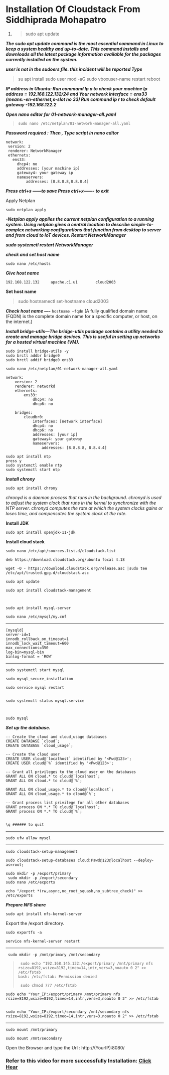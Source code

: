 # Installation Of Cloudstack From Siddhiprada Mohapatro

 1. > sudo apt update

***The sudo apt update command is the most essential command in Linux to keep a system healthy and up-to-date. This command installs and downloads all the latest package information available for the packages currently installed on the system.***

***user is not in the sudoers file. this incident will be reported Type***
>  su 
>  apt install sudo 
>  user mod -aG sudo vboxuser-name 
>  restart 
> reboot



 ***IP address in Ubuntu:
Run command Ip a to check 
your machine Ip address = 192.168.122.132/24 and 
Your network interface = ens33  (means:-en-ethernet,s-slot no 33)
Run command ip r to check default gateway -192.168.122.2***

***Open  nano editor for 01-network-manager-all.yaml***

> `sudo nano /etc/netplan/01-network-manager-all.yaml`

 ***Password required : 
Then , Type script in nano editor*** 

    network:
     version: 2
     renderer: NetworkManager
     ethernets:
       ens33:
         dhcp4: no
         addresses: [your machine ip]
         gateway4: your gateway ip
         nameservers:
             addresses: [8.8.8.8,8.8.8.4]


***Press ctrl+s ——to save
Press ctrl+x——- to exit***


Apply Netplan

    sudo netplan apply


***-Netplan apply applies the current netplan configuration to a running system.
Using netplan gives a central location to describe simple-to-complex networking configurations that function from desktop to server and from cloud to IoT devices.
Restart NetworkManager***

***sudo systemctl restart NetworkManager***


***check and set host name***

    sudo nano /etc/hosts

***Give host name***

    192.168.122.132 	apache.c1.u1		cloud2003


**Set host name**

> sudo hostnamectl set-hostname cloud2003

***Check host name —-***
 `hostname —fqdn`                   (A fully qualified domain name (FQDN) is the complete domain name for a specific computer, or host, on the internet.)      

***Install bridge-utils—The bridge-utils package contains a utility needed to create and manage bridge devices. This is useful in setting up networks for a hosted virtual machine (VM).***


    sudo install bridge-utils -y
    sudo brctl addbr bridge0
    sudo brctl addif bridge0 ens33

    sudo nano /etc/netplan/01-network-manager-all.yaml

    network:
        version: 2
        renderer: networkd
        ethernets:
            ens33:
                dhcp4: no
                dhcp6: no
    
        bridges:
            cloudbr0:
                interfaces: [network interface]
                dhcp4: no
                dhcp6: no
                addresses: [your ip]
                gateway4: your gateway
                nameservers:
                    addresses: [8.8.8.8, 8.8.4.4]

    sudo apt install ntp 
    press y
    sudo systemctl enable ntp
    sudo systemctl start ntp 

 ***Install chrony***

    sudo apt install chrony

*chronyd is a daemon process that runs in the background. chronyd is used to adjust the system clock that runs in the kernel to synchronize with the NTP server. chronyd computes the rate at which the system clocks gains or loses time, and compensates the system clock at the rate.*

 **Install JDK**

    sudo apt install openjdk-11-jdk


**Install cloud stack**

    sudo nano /etc/apt/sources.list.d/cloudstack.list
    
    deb https://download.cloudstack.org/ubuntu focal 4.18
    
    wget -O - https://download.cloudstack.org/release.asc |sudo tee /etc/apt/trusted.gpg.d/cloudstack.asc
    
    sudo apt update
    
    sudo apt install cloudstack-management



    sudo apt install mysql-server
    
    sudo nano /etc/mysql/my.cnf

***

    [mysqld]
    server-id=1
    innodb_rollback_on_timeout=1
    innodb_lock_wait_timeout=600
    max_connections=350
    log-bin=mysql-bin
    binlog-format = ‘ROW’
***

    sudo systemctl start mysql
    
    sudo mysql_secure_installation
    
    sudo service mysql restart
    
    
    sudo systemctl status mysql.service
    
    
    
    sudo mysql

***Set up the database.***



    -- Create the cloud and cloud_usage databases
    CREATE DATABASE `cloud`;
    CREATE DATABASE `cloud_usage`;
    
    -- Create the cloud user
    CREATE USER cloud@`localhost` identified by '<Pwd@123>';
    CREATE USER cloud@`%` identified by '<Pwd@123>';
    
    -- Grant all privileges to the cloud user on the databases
    GRANT ALL ON cloud.* to cloud@`localhost`;
    GRANT ALL ON cloud.* to cloud@`%`;
    
    GRANT ALL ON cloud_usage.* to cloud@`localhost`;
    GRANT ALL ON cloud_usage.* to cloud@`%`;
    
    -- Grant process list privilege for all other databases
    GRANT process ON *.* TO cloud@`localhost`;
    GRANT process ON *.* TO cloud@`%`;
    
    
    \q ###### to quit
***

    sudo ufw allow mysql
***

    sudo cloudstack-setup-management
    
    sudo cloudstack-setup-databases cloud:Pawd@123@localhost --deploy-as=root;
    
    sudo mkdir -p /export/primary 
     sudo mkdir -p /export/secondary 
    sudo nano /etc/exports 
    
    echo "/export *(rw,async,no_root_squash,no_subtree_check)" >> /etc/exports


***Prepare NFS share***

    sudo apt install nfs-kernel-server

Export the /export directory.

    sudo exportfs -a
    
    service nfs-kernel-server restart
****

     sudo mkdir -p /mnt/primary /mnt/secondary

>      sudo echo "192.168.145.132:/export/primary /mnt/primary nfs rsize=8192,wsize=8192,timeo=14,intr,vers=3,noauto 0 2" >> /etc/fstab
>     bash: /etc/fstab: Permission denied
>     
>      sudo chmod 777 /etc/fstab



    sudo echo "Your_IP:/export/primary /mnt/primary nfs rsize=8192,wsize=8192,timeo=14,intr,vers=3,noauto 0 2" >> /etc/fstab
    
    
    sudo echo "Your_IP:/export/secondary /mnt/secondary nfs rsize=8192,wsize=8192,timeo=14,intr,vers=3,noauto 0 2" >> /etc/fstab
****

    sudo mount /mnt/primary
    
    sudo mount /mnt/secondary


Open the Browser and type the Url : http://(YourIP):8080/ 


### Refer to this video for more successfully Installation: [Click Hear](https://youtu.be/LP5yyXGdO5Y?si=XyE7jtegviGESFT9)
